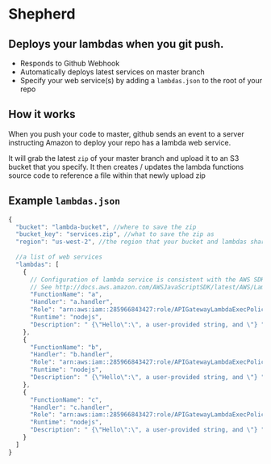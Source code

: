 Shepherd
========

Deploys your lambdas when you git push.
---------------------------------------

- Responds to Github Webhook
- Automatically deploys latest services on master branch
- Specify your web service(s) by adding a `lambdas.json` to the root of your repo


How it works
------------

When you push your code to master, github sends an event to a server instructing Amazon
to deploy your repo has a lambda web service.

It will grab the latest `zip` of your master branch and upload it to an S3 bucket
that you specify.  It then creates / updates the lambda functions source code to reference
a file within that newly upload zip

Example `lambdas.json`
----------------------

```js
{
  "bucket": "lambda-bucket", //where to save the zip
  "bucket_key": "services.zip", //what to save the zip as
  "region": "us-west-2", //the region that your bucket and lambdas share
  
  //a list of web services
  "lambdas": [
    {
	  // Configuration of lambda service is consistent with the AWS SDK parameters
	  // See http://docs.aws.amazon.com/AWSJavaScriptSDK/latest/AWS/Lambda.html#createFunction-property
      "FunctionName": "a",
      "Handler": "a.handler",
      "Role": "arn:aws:iam::285966843427:role/APIGatewayLambdaExecPolicy",
      "Runtime": "nodejs",
      "Description": " {\"Hello\":\", a user-provided string, and \"} "
    },
    {
      "FunctionName": "b",
      "Handler": "b.handler",
      "Role": "arn:aws:iam::285966843427:role/APIGatewayLambdaExecPolicy",
      "Runtime": "nodejs",
      "Description": " {\"Hello\":\", a user-provided string, and \"} "
    },
    {
      "FunctionName": "c",
      "Handler": "c.handler",
      "Role": "arn:aws:iam::285966843427:role/APIGatewayLambdaExecPolicy",
      "Runtime": "nodejs",
      "Description": " {\"Hello\":\", a user-provided string, and \"} "
    }
  ]
}
```